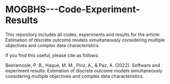 # MOGBHS---Code-Experiment-Results

This repository includes all codes, experiments and results for the article:
Estimation of discrete outcome models simultaneously considering multiple objectives and complex data characteristics.



If you find this useful, please cite as follows:

Beeramoole, P. B., Haque, M. M., Pinz, A., & Paz, A. (2022). Software and experiment results: Estimation of discrete outcome models simultaneously considering multiple objectives and complex data characteristics.
